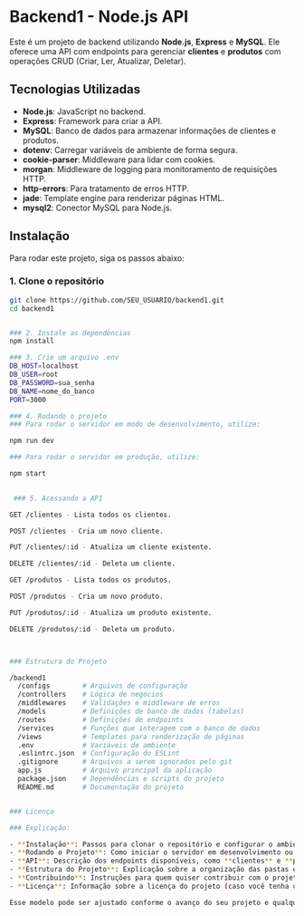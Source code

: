 # Backend1 - Node.js API

Este é um projeto de backend utilizando **Node.js**, **Express** e **MySQL**. Ele oferece uma API com endpoints para gerenciar **clientes** e **produtos** com operações CRUD (Criar, Ler, Atualizar, Deletar).

## Tecnologias Utilizadas

- **Node.js**: JavaScript no backend.
- **Express**: Framework para criar a API.
- **MySQL**: Banco de dados para armazenar informações de clientes e produtos.
- **dotenv**: Carregar variáveis de ambiente de forma segura.
- **cookie-parser**: Middleware para lidar com cookies.
- **morgan**: Middleware de logging para monitoramento de requisições HTTP.
- **http-errors**: Para tratamento de erros HTTP.
- **jade**: Template engine para renderizar páginas HTML.
- **mysql2**: Conector MySQL para Node.js.

## Instalação

Para rodar este projeto, siga os passos abaixo:

### 1. Clone o repositório

```bash
git clone https://github.com/SEU_USUARIO/backend1.git
cd backend1


### 2. Instale as dependências
npm install

### 3. Crie um arquivo .env
DB_HOST=localhost
DB_USER=root
DB_PASSWORD=sua_senha
DB_NAME=nome_do_banco
PORT=3000

### 4. Rodando o projeto
### Para rodar o servidor em modo de desenvolvimento, utilize:

npm run dev

### Para rodar o servidor em produção, utilize:

npm start
 

 ### 5. Acessando a API

GET /clientes - Lista todos os clientes.

POST /clientes - Cria um novo cliente.

PUT /clientes/:id - Atualiza um cliente existente.

DELETE /clientes/:id - Deleta um cliente.

GET /produtos - Lista todos os produtos.

POST /produtos - Cria um novo produto.

PUT /produtos/:id - Atualiza um produto existente.

DELETE /produtos/:id - Deleta um produto.



### Estrutura do Projeto

/backend1
  /configs        # Arquivos de configuração
  /controllers    # Lógica de negócios
  /middlewares    # Validações e middleware de erros
  /models         # Definições de banco de dados (tabelas)
  /routes         # Definições de endpoints
  /services       # Funções que interagem com o banco de dados
  /views          # Templates para renderização de páginas
  .env            # Variáveis de ambiente
  .eslintrc.json  # Configuração do ESLint
  .gitignore      # Arquivos a serem ignorados pelo git
  app.js          # Arquivo principal da aplicação
  package.json    # Dependências e scripts do projeto
  README.md       # Documentação do projeto


### Licença

### Explicação:

- **Instalação**: Passos para clonar o repositório e configurar o ambiente local.
- **Rodando o Projeto**: Como iniciar o servidor em desenvolvimento ou produção.
- **API**: Descrição dos endpoints disponíveis, como **clientes** e **produtos**, e suas respectivas operações CRUD.
- **Estrutura do Projeto**: Explicação sobre a organização das pastas e arquivos no projeto.
- **Contribuindo**: Instruções para quem quiser contribuir com o projeto.
- **Licença**: Informação sobre a licença do projeto (caso você tenha uma licença em mente).

Esse modelo pode ser ajustado conforme o avanço do seu projeto e qualquer outro detalhe que você queira adicionar.










